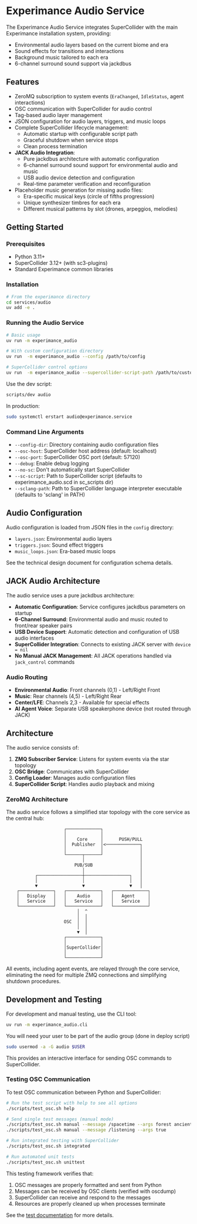 # Experimance Audio Service

The Experimance Audio Service integrates SuperCollider with the main Experimance installation system, providing:
- Environmental audio layers based on the current biome and era
- Sound effects for transitions and interactions 
- Background music tailored to each era
- 6-channel surround sound support via jackdbus

## Features

- ZeroMQ subscription to system events (`EraChanged`, `IdleStatus`, agent interactions)
- OSC communication with SuperCollider for audio control
- Tag-based audio layer management
- JSON configuration for audio layers, triggers, and music loops
- Complete SuperCollider lifecycle management:
  - Automatic startup with configurable script path
  - Graceful shutdown when service stops
  - Clean process termination
- **JACK Audio Integration**:
  - Pure jackdbus architecture with automatic configuration
  - 6-channel surround sound support for environmental audio and music
  - USB audio device detection and configuration
  - Real-time parameter verification and reconfiguration
- Placeholder music generation for missing audio files:
  - Era-specific musical keys (circle of fifths progression)
  - Unique synthesizer timbres for each era
  - Different musical patterns by slot (drones, arpeggios, melodies)

## Getting Started

### Prerequisites

- Python 3.11+
- SuperCollider 3.12+ (with sc3-plugins)
- Standard Experimance common libraries

### Installation

```bash
# From the experimance directory
cd services/audio
uv add -e .
```

### Running the Audio Service

```bash
# Basic usage
uv run -m experimance_audio

# With custom configuration directory
uv run  -m experimance_audio --config /path/to/config

# SuperCollider control options
uv run  -m experimance_audio --supercollider-script-path /path/to/custom_script.scd  # Use custom script
```

Use the dev script:
```bash
scripts/dev audio
```

In production:
```bash
sudo systemctl erstart audio@experimance.service
```

### Command Line Arguments

- `--config-dir`: Directory containing audio configuration files
- `--osc-host`: SuperCollider host address (default: localhost)
- `--osc-port`: SuperCollider OSC port (default: 57120)
- `--debug`: Enable debug logging
- `--no-sc`: Don't automatically start SuperCollider
- `--sc-script`: Path to SuperCollider script (defaults to experimance_audio.scd in sc_scripts dir)
- `--sclang-path`: Path to SuperCollider language interpreter executable (defaults to 'sclang' in PATH)

## Audio Configuration

Audio configuration is loaded from JSON files in the `config` directory:

- `layers.json`: Environmental audio layers
- `triggers.json`: Sound effect triggers
- `music_loops.json`: Era-based music loops

See the technical design document for configuration schema details.

## JACK Audio Architecture

The audio service uses a pure jackdbus architecture:

- **Automatic Configuration**: Service configures jackdbus parameters on startup
- **6-Channel Surround**: Environmental audio and music routed to front/rear speaker pairs
- **USB Device Support**: Automatic detection and configuration of USB audio interfaces
- **SuperCollider Integration**: Connects to existing JACK server with `device = nil`
- **No Manual JACK Management**: All JACK operations handled via `jack_control` commands

### Audio Routing
- **Environmental Audio**: Front channels (0,1) - Left/Right Front
- **Music**: Rear channels (4,5) - Left/Right Rear  
- **Center/LFE**: Channels 2,3 - Available for special effects
- **AI Agent Voice**: Separate USB speakerphone device (not routed through JACK)

## Architecture

The audio service consists of:

1. **ZMQ Subscriber Service**: Listens for system events via the star topology
2. **OSC Bridge**: Communicates with SuperCollider
3. **Config Loader**: Manages audio configuration files
4. **SuperCollider Script**: Handles audio playback and mixing

### ZeroMQ Architecture

The audio service follows a simplified star topology with the core service as the central hub:

```
                      ┌─────────────┐
                      │             │
                      │    Core     │      PUSH/PULL
                      │  Publisher  │<─────────────┐
                      │             │              │
                      └──────┬──────┘              │
                             │                     │
                          PUB/SUB                  │
                             │                     │
           ┌─────────────────┼─────────────────┐   │ 
           │                 │                 │   │
           ▼                 ▼                 ▼   │
    ┌─────────────┐   ┌─────────────┐   ┌─────────────┐
    │   Display   │   │    Audio    │   │   Agent     │
    │   Service   │   │   Service   │   │   Service   │
    └─────────────┘   └─────────────┘   └─────────────┘
                           │  ^              
                           │  │              
                      OSC  │  │              
                           │  │              
                           ▼  │              
                      ┌─────────────┐        
                      │             │        
                      │SuperCollider│
                      │             │
                      └─────────────┘
```

All events, including agent events, are relayed through the core service, eliminating the need for multiple ZMQ connections and simplifying shutdown procedures.

## Development and Testing

For development and manual testing, use the CLI tool:

```bash
uv run -m experimance_audio.cli
```

You will need your user to be part of the audio group (done in deploy script)
```bash
sudo usermod -a -G audio $USER
```

This provides an interactive interface for sending OSC commands to SuperCollider.

### Testing OSC Communication

To test OSC communication between Python and SuperCollider:

```bash
# Run the test script with help to see all options
./scripts/test_osc.sh help

# Send single test messages (manual mode)
./scripts/test_osc.sh manual --message /spacetime --args forest ancient
./scripts/test_osc.sh manual --message /listening --args true

# Run integrated testing with SuperCollider
./scripts/test_osc.sh integrated

# Run automated unit tests
./scripts/test_osc.sh unittest
```

This testing framework verifies that:
1. OSC messages are properly formatted and sent from Python
2. Messages can be received by OSC clients (verified with oscdump)
3. SuperCollider can receive and respond to the messages
4. Resources are properly cleaned up when processes terminate

See the [test documentation](tests/README.md) for more details.
